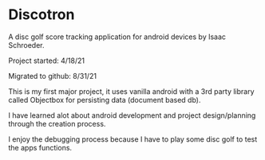 # Discotron
A disc golf score tracking application for android devices by Isaac Schroeder.

Project started:        4/18/21

Migrated to github:     8/31/21

This is my first major project, it uses vanilla android with a 3rd party library called Objectbox for persisting data (document based db).

I have learned alot about android development and project design/planning through the creation process.

I enjoy the debugging process because I have to play some disc golf to test the apps functions.
